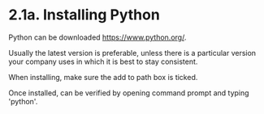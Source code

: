 # 2.1a. Installing Python

Python can be downloaded https://www.python.org/. 

Usually the latest version is preferable, unless there is a particular version your company uses in which it is best to stay consistent.

When installing, make sure the add to path box is ticked.

Once installed, can be verified by opening command prompt and typing 'python'.

